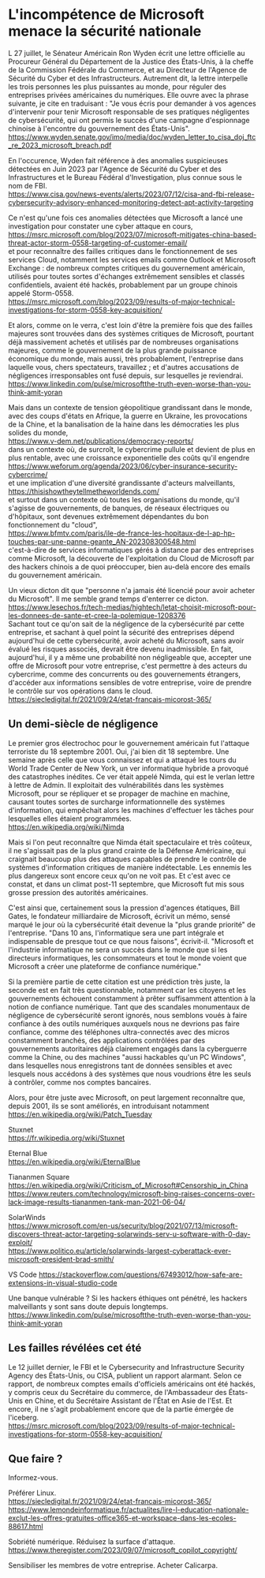 # L'incompétence de Microsoft menace la sécurité nationale

L 27 juillet, le Sénateur Américain Ron Wyden écrit une lettre officielle 
au Procureur Général du Département de la Justice des États-Unis, 
à la cheffe de la Commission Fédérale du Commerce, 
et au Directeur de l'Agence de Sécurité du Cyber et des Infrastructeurs.
Autrement dit, la lettre interpelle les trois personnes les plus puissantes au monde,
pour réguler des entreprises privées américaines du numériques.
Elle ouvre avec la phrase suivante, je cite en traduisant :
"Je vous écris pour demander à vos agences d'intervenir pour tenir Microsoft responsable 
de ses pratiques négligentes de cybersécurité,
qui ont permis le succès d'une campagne d'espionnage chinoise 
à l'encontre du gouvernement des États-Unis".  
https://www.wyden.senate.gov/imo/media/doc/wyden_letter_to_cisa_doj_ftc_re_2023_microsoft_breach.pdf

En l'occurence, Wyden fait référence à des anomalies suspicieuses détectées en Juin 2023
par l'Agence de Sécurité du Cyber et des Infrastructures et le Bureau Fédéral d'Investigation,
plus connue sous le nom de FBI.  
https://www.cisa.gov/news-events/alerts/2023/07/12/cisa-and-fbi-release-cybersecurity-advisory-enhanced-monitoring-detect-apt-activity-targeting

Ce n'est qu'une fois ces anomalies détectées 
que Microsoft a lancé une investigation pour constater une cyber attaque en cours,  
https://msrc.microsoft.com/blog/2023/07/microsoft-mitigates-china-based-threat-actor-storm-0558-targeting-of-customer-email/  
et pour reconnaître des failles critiques dans le fonctionnement de ses services Cloud,
notamment les services emails comme Outlook et Microsoft Exchange :
de nombreux comptes critiques du gouvernement américain, 
utilisés pour toutes sortes d'échanges extrêmement sensibles et classés confidentiels,
avaient été hackés, probablement par un groupe chinois appelé Storm-0558.  
https://msrc.microsoft.com/blog/2023/09/results-of-major-technical-investigations-for-storm-0558-key-acquisition/

Et alors, comme on le verra, 
c'est loin d'être la première fois que des failles majeures sont trouvées
dans des systèmes critiques de Microsoft,
pourtant déjà massivement achetés et utilisés par de nombreuses organisations majeures,
comme le gouvernement de la plus grande puissance économique du monde,
mais aussi, très probablement, l'entreprise dans laquelle vous, chers spectateurs, travaillez ;
et d'autres accusations de négligences irresponsables ont fusé depuis,
sur lesquelles je reviendrai.  
https://www.linkedin.com/pulse/microsoftthe-truth-even-worse-than-you-think-amit-yoran

Mais dans un contexte de tension géopolitique grandissant dans le monde,
avec des coups d'états en Afrique, la guerre en Ukraine, les provocations de la Chine,
et la banalisation de la haine dans les démocraties les plus solides du monde,  
https://www.v-dem.net/publications/democracy-reports/  
dans un contexte où, de surcroît, le cybercrime pullule et devient de plus en plus rentable,
avec une croissance exponentielle des coûts qu'il engendre  
https://www.weforum.org/agenda/2023/06/cyber-insurance-security-cybercrime/  
et une implication d'une diversité grandissante d'acteurs malveillants,  
https://thisishowtheytellmetheworldends.com/  
et surtout dans un contexte où toutes les organisations du monde,
qu'il s'agisse de gouvernements, de banques, de réseaux électriques ou d'hôpitaux,
sont devenues extrêmement dépendantes du bon fonctionnement du "cloud",  
https://www.bfmtv.com/paris/ile-de-france-les-hopitaux-de-l-ap-hp-touches-par-une-panne-geante_AN-202308300548.html  
c'est-à-dire de services informatiques gérés à distance par des entreprises comme Microsoft,
la découverte de l'exploitation du Cloud de Microsoft par des hackers chinois
a de quoi préoccuper, bien au-delà encore des emails du gouvernement américain.

Un vieux dicton dit que "personne n'a jamais été licencié pour avoir acheter du Microsoft".
Il me semble grand temps d'enterrer ce dicton.  
https://www.lesechos.fr/tech-medias/hightech/letat-choisit-microsoft-pour-les-donnees-de-sante-et-cree-la-polemique-1208376  
Sachant tout ce qu'on sait de la négligence de la cybersécurité par cette entreprise,
et sachant à quel point la sécurité des entreprises dépend aujourd'hui de cette cybersécurité,
avoir acheté du Microsoft, sans avoir évalué les risques associés, devrait être devenu inadmissible.
En fait, aujourd'hui, il y a même une probabilité non négligeable que,
accepter une offre de Microsoft pour votre entreprise,
c'est permettre à des acteurs du cybercrime, 
comme des concurrents ou des gouvernements étrangers,
d'accéder aux informations sensibles de votre entreprise,
voire de prendre le contrôle sur vos opérations dans le cloud.  
https://siecledigital.fr/2021/09/24/etat-francais-micorost-365/

## Un demi-siècle de négligence

Le premier gros électrochoc pour le gouvernement américain 
fut l'attaque terroriste du 18 septembre 2001.
Oui, j'ai bien dit 18 septembre.
Une semaine après celle que vous connaissez 
et qui a attaqué les tours du World Trade Center de New York,
un ver informatique hybride a provoqué des catastrophes inédites.
Ce ver était appelé Nimda, qui est le verlan lettre à lettre de Admin.
Il exploitait des vulnérabilités dans les systèmes Microsoft,
pour se répliquer et se propager de machine en machine,
causant toutes sortes de surcharge informationnelle des systèmes d'information,
qui empêchait alors les machines d'effectuer les tâches 
pour lesquelles elles étaient programmées.  
https://en.wikipedia.org/wiki/Nimda

Mais si l'on peut reconnaître que Nimda était spectaculaire et très coûteux, 
il ne s'agissait pas de la plus grand crainte de la Défense Américaine,
qui craignait beaucoup plus des attaques capables de prendre le contrôle 
de systèmes d'information critiques de manière indétectable.
Les ennemis les plus dangereux sont encore ceux qu'on ne voit pas.
Et c'est avec ce constat, et dans un climat post-11 septembre,
que Microsoft fut mis sous grosse pression des autorités américaines.

C'est ainsi que, certainement sous la pression d'agences étatiques,
Bill Gates, le fondateur milliardaire de Microsoft, écrivit un mémo,
sensé marqué le jour où la cybersécurité était devenue la "plus grande priorité" de l'entreprise.
"Dans 10 ans, l'informatique sera une part intégrale et indispensable de presque tout ce que nous faisons", écrivit-il.
"Microsoft et l'industrie informatique ne sera un succès dans le monde que si
les directeurs informatiques, les consommateurs et tout le monde voient 
que Microsoft a créer une plateforme de confiance numérique."  

Si la première partie de cette citation est une prédiction très juste,
la seconde est en fait très questionnable,
notamment car les citoyens et les gouvernements échouent constamment
à prêter suffisamment attention à la notion de confiance numérique.
Tant que des scandales monumentaux de négligence de cybersécurité seront ignorés,
nous semblons voués à faire confiance à des outils numériques 
auxquels nous ne devrions pas faire confiance,
comme des téléphones ultra-connectés avec des micros constamment branchés,
des applications contrôlées par des gouvernements autoritaires 
déjà clairement engagés dans la cyberguerre comme la Chine,
ou des machines "aussi hackables qu'un PC Windows", 
dans lesquelles nous enregistrons tant de données sensibles
et avec lesquels nous accédons à des systèmes que nous voudrions être les seuls à contrôler,
comme nos comptes bancaires.  

Alors, pour être juste avec Microsoft, 
on peut largement reconnaître que, depuis 2001, ils se sont améliorés,
en introduisant notamment
https://en.wikipedia.org/wiki/Patch_Tuesday

Stuxnet  
https://fr.wikipedia.org/wiki/Stuxnet

Eternal Blue  
https://en.wikipedia.org/wiki/EternalBlue

Tiananmen Square  
https://en.wikipedia.org/wiki/Criticism_of_Microsoft#Censorship_in_China  
https://www.reuters.com/technology/microsoft-bing-raises-concerns-over-lack-image-results-tiananmen-tank-man-2021-06-04/

SolarWinds  
https://www.microsoft.com/en-us/security/blog/2021/07/13/microsoft-discovers-threat-actor-targeting-solarwinds-serv-u-software-with-0-day-exploit/  
https://www.politico.eu/article/solarwinds-largest-cyberattack-ever-microsoft-president-brad-smith/

VS Code
https://stackoverflow.com/questions/67493012/how-safe-are-extensions-in-visual-studio-code

Une banque vulnérable ? Si les hackers éthiques ont pénétré, les hackers malveillants y sont sans doute depuis longtemps.  
https://www.linkedin.com/pulse/microsoftthe-truth-even-worse-than-you-think-amit-yoran


## Les failles révélées cet été

Le 12 juillet dernier, le FBI et le Cybersecurity and Infrastructure Security Agency des États-Unis, ou CISA, publient un rapport alarmant. Selon ce rapport, de nombreux comptes emails d'officiels américains ont été hackés, y compris ceux du Secrétaire du commerce, de l'Ambassadeur des États-Unis en Chine, et du Secrétaire Assistant de l'État en Asie de l'Est. Et encore, il ne s'agit probablement encore que de la partie émergée de l'iceberg.  
https://msrc.microsoft.com/blog/2023/09/results-of-major-technical-investigations-for-storm-0558-key-acquisition/


## Que faire ?

Informez-vous.

Préférer Linux.  
https://siecledigital.fr/2021/09/24/etat-francais-micorost-365/  
https://www.lemondeinformatique.fr/actualites/lire-l-education-nationale-exclut-les-offres-gratuites-office365-et-workspace-dans-les-ecoles-88617.html

Sobriété numérique. Réduisez la surface d'attaque.  
https://www.theregister.com/2023/09/07/microsoft_copilot_copyright/

Sensibiliser les membres de votre entreprise. Acheter Calicarpa.

